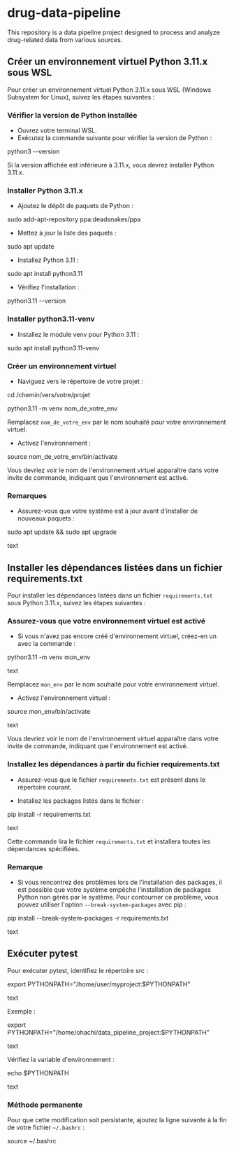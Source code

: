 # drug-data-pipeline

This repository is a data pipeline project designed to process and analyze drug-related data from various sources.

## Créer un environnement virtuel Python 3.11.x sous WSL

Pour créer un environnement virtuel Python 3.11.x sous WSL (Windows Subsystem for Linux), suivez les étapes suivantes :

### Vérifier la version de Python installée

- Ouvrez votre terminal WSL.
- Exécutez la commande suivante pour vérifier la version de Python :

python3 --version


Si la version affichée est inférieure à 3.11.x, vous devrez installer Python 3.11.x.

### Installer Python 3.11.x

- Ajoutez le dépôt de paquets de Python :

sudo add-apt-repository ppa:deadsnakes/ppa


- Mettez à jour la liste des paquets :

sudo apt update

- Installez Python 3.11 :

sudo apt install python3.11


- Vérifiez l'installation :

python3.11 --version


### Installer python3.11-venv

- Installez le module venv pour Python 3.11 :

sudo apt install python3.11-venv


### Créer un environnement virtuel

- Naviguez vers le répertoire de votre projet :

cd /chemin/vers/votre/projet

python3.11 -m venv nom_de_votre_env


Remplacez `nom_de_votre_env` par le nom souhaité pour votre environnement virtuel.

- Activez l'environnement :

source nom_de_votre_env/bin/activate

Vous devriez voir le nom de l'environnement virtuel apparaître dans votre invite de commande, indiquant que l'environnement est activé.

### Remarques

- Assurez-vous que votre système est à jour avant d'installer de nouveaux paquets :

sudo apt update && sudo apt upgrade

text

## Installer les dépendances listées dans un fichier requirements.txt

Pour installer les dépendances listées dans un fichier `requirements.txt` sous Python 3.11.x, suivez les étapes suivantes :

### Assurez-vous que votre environnement virtuel est activé

- Si vous n'avez pas encore créé d'environnement virtuel, créez-en un avec la commande :

python3.11 -m venv mon_env

text

Remplacez `mon_env` par le nom souhaité pour votre environnement virtuel.

- Activez l'environnement virtuel :

source mon_env/bin/activate

text

Vous devriez voir le nom de l'environnement virtuel apparaître dans votre invite de commande, indiquant que l'environnement est activé.

### Installez les dépendances à partir du fichier requirements.txt

- Assurez-vous que le fichier `requirements.txt` est présent dans le répertoire courant.

- Installez les packages listés dans le fichier :

pip install -r requirements.txt

text

Cette commande lira le fichier `requirements.txt` et installera toutes les dépendances spécifiées.

### Remarque

- Si vous rencontrez des problèmes lors de l'installation des packages, il est possible que votre système empêche l'installation de packages Python non gérés par le système. Pour contourner ce problème, vous pouvez utiliser l'option `--break-system-packages` avec pip :

pip install --break-system-packages -r requirements.txt

text

## Exécuter pytest

Pour exécuter pytest, identifiez le répertoire src :

export PYTHONPATH="/home/user/myproject:$PYTHONPATH"

text

Exemple :

export PYTHONPATH="/home/ohachi/data_pipeline_project:$PYTHONPATH"

text

Vérifiez la variable d'environnement :

echo $PYTHONPATH

text

### Méthode permanente

Pour que cette modification soit persistante, ajoutez la ligne suivante à la fin de votre fichier `~/.bashrc` :

source ~/.bashrc
